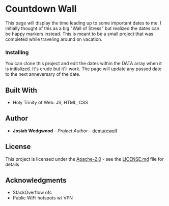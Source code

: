 # Countdown Wall

This page will display the time leading up to some important dates to me. I initially thought of this as a big "Wall of Stress" but realized the dates can be happy markers instead. This is meant to be a small project that was completed while traveling around on vacation.

### Installing

You can clone this project and edit the dates within the DATA array when it is initialized. It's crude but it'll work. The page will update any passed date to the next anneversary of the date.

## Built With

  - Holy Trinity of Web: JS, HTML, CSS

## Author

  - **Josiah Wedgwood** - *Project Author* -
    [demurewolf](https://github.com/demurewolf)

## License

This project is licensed under the [Apache-2.0](LICENSE.md) - see the [LICENSE.md](LICENSE.md) file for
details

## Acknowledgments

  - StackOverflow ofc
  - Public WiFi hotspots w/ VPN
